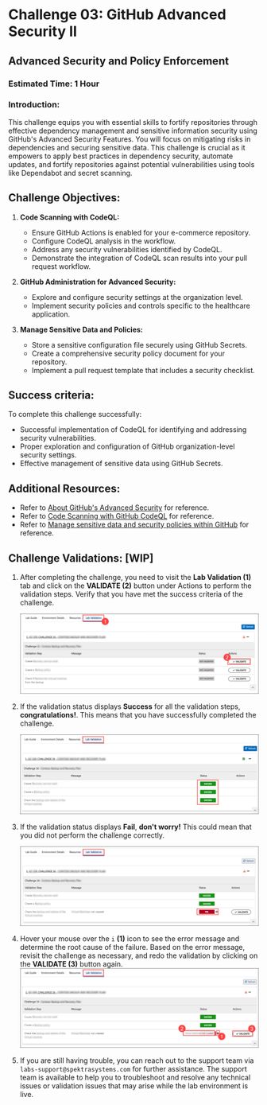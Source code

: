 # Challenge 03: GitHub Advanced Security II

## Advanced Security and Policy Enforcement

### Estimated Time: 1 Hour

### Introduction:
This challenge equips you with essential skills to fortify repositories through effective dependency management and sensitive information security using GitHub's Advanced Security Features. You will focus on mitigating risks in dependencies and securing sensitive data. This challenge is crucial as it empowers to apply best practices in dependency security, automate updates, and fortify repositories against potential vulnerabilities using tools like Dependabot and secret scanning.

## Challenge Objectives:

1. **Code Scanning with CodeQL:**
   - Ensure GitHub Actions is enabled for your e-commerce repository.
   - Configure CodeQL analysis in the workflow.
   - Address any security vulnerabilities identified by CodeQL.
   - Demonstrate the integration of CodeQL scan results into your pull request workflow.

2. **GitHub Administration for Advanced Security:**

   -  Explore and configure security settings at the organization level.
   -  Implement security policies and controls specific to the healthcare application.
  
3. **Manage Sensitive Data and Policies:**
   - Store a sensitive configuration file securely using GitHub Secrets.
   - Create a comprehensive security policy document for your repository.
   - Implement a pull request template that includes a security checklist.
  
## Success criteria:
To complete this challenge successfully:

- Successful implementation of CodeQL for identifying and addressing security vulnerabilities.
- Proper exploration and configuration of GitHub organization-level security settings.
- Effective management of sensitive data using GitHub Secrets.

## Additional Resources:

- Refer to [About GitHub's Advanced Security](https://docs.github.com/en/code-security/code-scanning/introduction-to-code-scanning/about-code-scanning-with-codeql) for reference.
- Refer to [Code Scanning with GitHub CodeQL](https://learn.microsoft.com/en-us/training/modules/code-scanning-with-github-codeql/) for reference.
- Refer to [Manage sensitive data and security policies within GitHub](https://learn.microsoft.com/en-us/training/modules/manage-sensitive-data-security-policies/) for reference.

## Challenge Validations: [WIP]

1. After completing the challenge, you need to visit the **Lab Validation (1)** tab and click on the **VALIDATE (2)** button under Actions to perform the validation steps. Verify that you have met the success criteria of the challenge. 
 
    ![](../media/validate01.png "Validation")
 
1. If the validation status displays **Success** for all the validation steps, **congratulations!**. This means that you have successfully completed the challenge.
 
     ![](../media/validate02.png "Validation")
1. If the validation status displays **Fail**, **don't worry!** This could mean that you did not perform the challenge correctly.
 
     ![](../media/validate03.png "Validation")
 
1. Hover your mouse over the `i` **(1)** icon to see the error message and determine the root cause of the failure. Based on the error message, revisit the challenge as necessary, and redo the validation by clicking on the **VALIDATE (3)** button again.
     ![](../media/validate04.png "Validation")
 
1. If you are still having trouble, you can reach out to the support team via `labs-support@spektrasystems.com` for further assistance. The support team is available to help you to troubleshoot and resolve any technical issues or validation issues that may arise while the lab environment is live.
